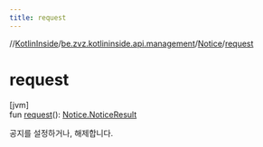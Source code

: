```yaml
---
title: request
---
```

//[KotlinInside](../../../index.html)/[be.zvz.kotlininside.api.management](../index.html)/[Notice](index.html)/[request](request.html)



# request



[jvm]\
fun [request](request.html)(): [Notice.NoticeResult](-notice-result/index.html)



공지를 설정하거나, 해제합니다.




